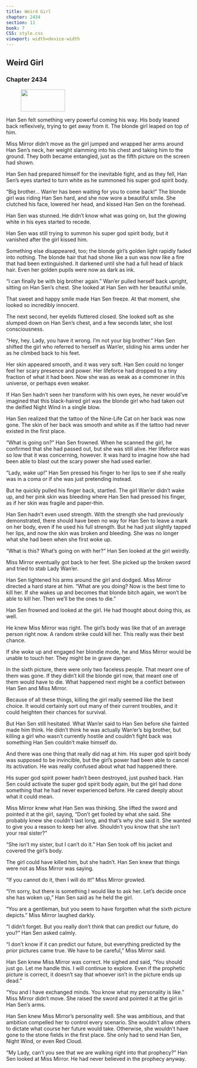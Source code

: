 ```yaml
---
title: Weird Girl
chapter: 2434
section: 11
book: 7
CSS: style.css
viewport: width=device-width
---
```


## Weird Girl

### Chapter 2434

<figure>
	<img src="../Images/gem.gif" alt="" id="gem" width="120" height="60" />
</figure>

Han Sen felt something very powerful coming his way. His body leaned back reflexively, trying to get away from it. The blonde girl leaped on top of him.

Miss Mirror didn’t move as the girl jumped and wrapped her arms around Han Sen’s neck, her weight slamming into his chest and taking him to the ground. They both became entangled, just as the fifth picture on the screen had shown.

Han Sen had prepared himself for the inevitable fight, and as they fell, Han Sen’s eyes started to turn white as he summoned his super god spirit body.

“Big brother… Wan’er has been waiting for you to come back!” The blonde girl was riding Han Sen hard, and she now wore a beautiful smile. She clutched his face, lowered her head, and kissed Han Sen on the forehead.

Han Sen was stunned. He didn’t know what was going on, but the glowing white in his eyes started to recede.

Han Sen was still trying to summon his super god spirit body, but it vanished after the girl kissed him.

Something else disappeared, too; the blonde girl’s golden light rapidly faded into nothing. The blonde hair that had shone like a sun was now like a fire that had been extinguished. It darkened until she had a full head of black hair. Even her golden pupils were now as dark as ink.

“I can finally be with big brother again.” Wan’er pulled herself back upright, sitting on Han Sen’s chest. She looked at Han Sen with her beautiful smile.

That sweet and happy smile made Han Sen freeze. At that moment, she looked so incredibly innocent.

The next second, her eyelids fluttered closed. She looked soft as she slumped down on Han Sen’s chest, and a few seconds later, she lost consciousness.

“Hey, hey. Lady, you have it wrong. I’m not your big brother.” Han Sen shifted the girl who referred to herself as Wan’er, sliding his arms under her as he climbed back to his feet.

Her skin appeared smooth, and it was very soft. Han Sen could no longer feel her scary presence and power. Her lifeforce had dropped to a tiny fraction of what it had been. Now she was as weak as a commoner in this universe, or perhaps even weaker.

If Han Sen hadn’t seen her transform with his own eyes, he never would’ve imagined that this black-haired girl was the blonde girl who had taken out the deified Night Wind in a single blow.

Han Sen realized that the tattoo of the Nine-Life Cat on her back was now gone. The skin of her back was smooth and white as if the tattoo had never existed in the first place.

“What is going on?” Han Sen frowned. When he scanned the girl, he confirmed that she had passed out, but she was still alive. Her lifeforce was so low that it was concerning, however. It was hard to imagine how she had been able to blast out the scary power she had used earlier.

“Lady, wake up!” Han Sen pressed his finger to her lips to see if she really was in a coma or if she was just pretending instead.

But he quickly pulled his finger back, startled. The girl Wan’er didn’t wake up, and her pink skin was bleeding where Han Sen had pressed his finger, as if her skin was fragile and paper-thin.

Han Sen hadn’t even used strength. With the strength she had previously demonstrated, there should have been no way for Han Sen to leave a mark on her body, even if he used his full strength. But he had just slightly tapped her lips, and now the skin was broken and bleeding. She was no longer what she had been when she first woke up.

“What is this? What’s going on with her?” Han Sen looked at the girl weirdly.

Miss Mirror eventually got back to her feet. She picked up the broken sword and tried to stab Lady Wan’er.

Han Sen tightened his arms around the girl and dodged. Miss Mirror directed a hard stare at him. “What are you doing? Now is the best time to kill her. If she wakes up and becomes that blonde bitch again, we won’t be able to kill her. Then we’ll be the ones to die.”

Han Sen frowned and looked at the girl. He had thought about doing this, as well.

He knew Miss Mirror was right. The girl’s body was like that of an average person right now. A random strike could kill her. This really was their best chance.

If she woke up and engaged her blondie mode, he and Miss Mirror would be unable to touch her. They might be in grave danger.

In the sixth picture, there were only two faceless people. That meant one of them was gone. If they didn’t kill the blonde girl now, that meant one of them would have to die. What happened next might be a conflict between Han Sen and Miss Mirror.

Because of all these things, killing the girl really seemed like the best choice. It would certainly sort out many of their current troubles, and it could heighten their chances for survival.

But Han Sen still hesitated. What Wan’er said to Han Sen before she fainted made him think. He didn’t think he was actually Wan’er’s big brother, but killing a girl who wasn’t currently hostile and couldn’t fight back was something Han Sen couldn’t make himself do.

And there was one thing that really did nag at him. His super god spirit body was supposed to be invincible, but the girl’s power had been able to cancel its activation. He was really confused about what had happened there.

His super god spirit power hadn’t been destroyed, just pushed back. Han Sen could activate the super god spirit body again, but the girl had done something that he had never experienced before. He cared deeply about what it could mean.

Miss Mirror knew what Han Sen was thinking. She lifted the sword and pointed it at the girl, saying, “Don’t get fooled by what she said. She probably knew she couldn’t last long, and that’s why she said it. She wanted to give you a reason to keep her alive. Shouldn’t you know that she isn’t your real sister?”

“She isn’t my sister, but I can’t do it.” Han Sen took off his jacket and covered the girl’s body.

The girl could have killed him, but she hadn’t. Han Sen knew that things were not as Miss Mirror was saying.

“If you cannot do it, then I will do it!” Miss Mirror growled.

“I’m sorry, but there is something I would like to ask her. Let’s decide once she has woken up,” Han Sen said as he held the girl.

“You are a gentleman, but you seem to have forgotten what the sixth picture depicts.” Miss Mirror laughed darkly.

“I didn’t forget. But you really don’t think that can predict our future, do you?” Han Sen asked calmly.

“I don’t know if it can predict our future, but everything predicted by the prior pictures came true. We have to be careful,” Miss Mirror said.

Han Sen knew Miss Mirror was correct. He sighed and said, “You should just go. Let me handle this. I will continue to explore. Even if the prophetic picture is correct, it doesn’t say that whoever isn’t in the picture ends up dead.”

“You and I have exchanged minds. You know what my personality is like.” Miss Mirror didn’t move. She raised the sword and pointed it at the girl in Han Sen’s arms.

Han Sen knew Miss Mirror’s personality well. She was ambitious, and that ambition compelled her to control every scenario. She wouldn’t allow others to dictate what course her future would take. Otherwise, she wouldn’t have gone to the stone fields in the first place. She only had to send Han Sen, Night Wind, or even Red Cloud.

“My Lady, can’t you see that we are walking right into that prophecy?” Han Sen looked at Miss Mirror. He had never believed in the prophecy anyway.